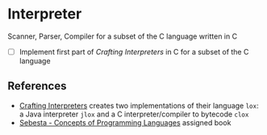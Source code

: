 # Interpreter

Scanner, Parser, Compiler for a subset of the C language written in C

- [ ] Implement first part of *Crafting Interpreters* in C for a subset of the C language

## References

- [Crafting Interpreters](https://craftinginterpreters.com/) creates two implementations of their language `lox`:
a Java interpreter `jlox` and a C interpreter/compiler to bytecode `clox`
- [Sebesta - Concepts of Programming Languages](https://www.pearson.com/en-us/subject-catalog/p/concepts-of-programming-languages/P200000003361) assigned book